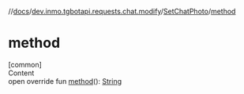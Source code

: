 //[docs](../../../index.md)/[dev.inmo.tgbotapi.requests.chat.modify](../index.md)/[SetChatPhoto](index.md)/[method](method.md)



# method  
[common]  
Content  
open override fun [method](method.md)(): [String](https://kotlinlang.org/api/latest/jvm/stdlib/kotlin/-string/index.html)  



